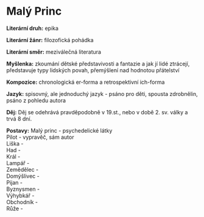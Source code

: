 # Malý Princ
**Literární druh:** epika

**Literární žánr:** filozofická pohádka

**Literární směr:** meziválečná literatura

**Myšlenka:** zkoumání dětské představivosti a fantazie a jak jí lidé ztrácejí, představuje typy lidských povah, přemýšlení nad hodnotou přátelství

**Kompozice:** chronologická er-forma a retrospektivní ich-forma

**Jazyk:** spisovný, ale jednoduchý jazyk - psáno pro děti, spousta zdrobnělin, psáno z pohledu autora

**Děj:** Děj se odehrává pravděpodobně v 19.st., nebo v době 2. sv. války a trvá 8 dní. 

**Postavy:** Malý princ - psychedelické látky  
             Pilot - vypravěč, sám autor  
             Liška -   
             Had -   
             Král -   
             Lampář -   
             Zemědělec -   
             Domýšlivec -   
             Pijan -   
             Byznysmen -   
             Výhybkář -   
             Obchodník -   
             Růže -   
